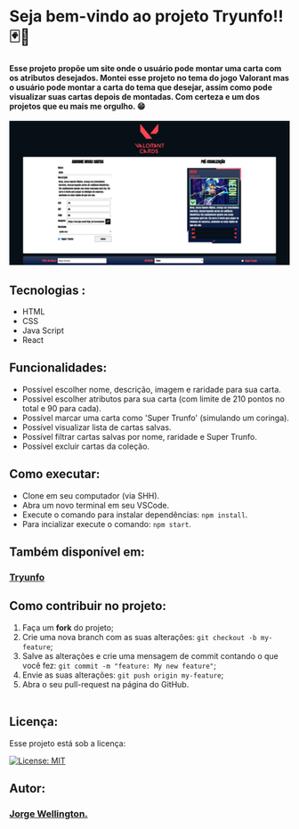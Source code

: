 # Seja bem-vindo ao projeto Tryunfo!!🃏🎴

#### Esse projeto propõe um site onde o usuário pode montar uma carta com os atributos desejados. Montei esse projeto no tema do jogo Valorant mas o usuário pode montar a carta do tema que desejar, assim como pode visualizar suas cartas depois de montadas. Com certeza e um dos projetos que eu mais me orgulho. 😁

<div style="margin-top:15px">
  <img alt="exibição do projeto" src="cap.png">
</div>

## Tecnologias :

<ul>
  <li>HTML</li>
  <li>CSS</li>
  <li>Java Script</li>
  <li>React</li>
</ul>

## Funcionalidades:

- Possível escolher nome, descrição, imagem e raridade para sua carta.
- Possível escolher atributos para sua carta (com limite de 210 pontos no total e 90 para cada).
- Possível marcar uma carta como 'Super Trunfo' (simulando um coringa).
- Possível visualizar lista de cartas salvas.
- Possível filtrar cartas salvas por nome, raridade e Super Trunfo.
- Possível excluir cartas da coleção.

## Como executar:

- Clone em seu computador (via SHH).
- Abra um novo terminal em seu VSCode.   
- Execute o comando para instalar dependências: `npm install`.
- Para incializar execute o comando: `npm start`.

## Também disponível em:

### <a href="https://tryunfo-kappa.vercel.app/" ><b>Tryunfo</b></a>
<a href="https://tryunfo-kappa.vercel.app/" ></a>

## Como contribuir no projeto:
  1. Faça um **fork** do projeto;
  2. Crie uma nova branch com as suas alterações: `git checkout -b my-feature`;
  3. Salve as alterações e crie uma mensagem de commit contando o que você fez: `git commit -m "feature: My new feature"`;
  4. Envie as suas alterações: `git push origin my-feature`;
  5. Abra o seu pull-request na página do GitHub.<br><br>

## Licença:

 Esse projeto está sob a licença: 

 [![License: MIT](https://img.shields.io/badge/License-MIT-yellow.svg)](https://opensource.org/licenses/MIT)

 ##  Autor:

### <a href="https://www.linkedin.com/in/jorge-reis-dev/" ><b>Jorge Wellington.</b></a>
<a href="https://www.linkedin.com/in/jorge-reis-dev/" ></a>